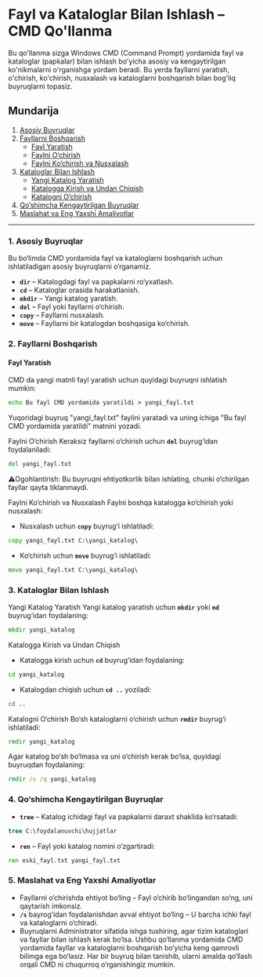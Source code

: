 # Fayl va Kataloglar Bilan Ishlash – CMD Qo'llanma

Bu qo'llanma sizga Windows CMD (Command Prompt) yordamida fayl va kataloglar (papkalar) bilan ishlash bo'yicha asosiy va kengaytirilgan ko'nikmalarni o'rganishga yordam beradi. Bu yerda fayllarni yaratish, o'chirish, ko'chirish, nusxalash va kataloglarni boshqarish bilan bog'liq buyruqlarni topasiz.

## Mundarija

1. [Asosiy Buyruqlar](#asosiy-buyruqlar)
2. [Fayllarni Boshqarish](#fayllarni-boshqarish)
   - [Fayl Yaratish](#fayl-yaratish)
   - [Faylni O‘chirish](#faylni-o‘chirish)
   - [Faylni Ko‘chirish va Nusxalash](#faylni-ko‘chirish-va-nusxalash)
3. [Kataloglar Bilan Ishlash](#kataloglar-bilan-ishlash)
   - [Yangi Katalog Yaratish](#yangi-katalog-yaratish)
   - [Katalogga Kirish va Undan Chiqish](#katalogga-kirish-va-undan-chiqish)
   - [Katalogni O‘chirish](#katalogni-o‘chirish)
4. [Qo‘shimcha Kengaytirilgan Buyruqlar](#qo‘shimcha-kengaytirilgan-buyruqlar)
5. [Maslahat va Eng Yaxshi Amaliyotlar](#maslahat-va-eng-yaxshi-amaliyotlar)

---

### 1. Asosiy Buyruqlar

Bu bo‘limda CMD yordamida fayl va kataloglarni boshqarish uchun ishlatiladigan asosiy buyruqlarni o‘rganamiz. 

- **`dir`** – Katalogdagi fayl va papkalarni ro‘yxatlash.
- **`cd`** – Kataloglar orasida harakatlanish.
- **`mkdir`** – Yangi katalog yaratish.
- **`del`** – Fayl yoki fayllarni o‘chirish.
- **`copy`** – Fayllarni nusxalash.
- **`move`** – Fayllarni bir katalogdan boshqasiga ko‘chirish.

### 2. Fayllarni Boshqarish

#### Fayl Yaratish

CMD da yangi matnli fayl yaratish uchun quyidagi buyruqni ishlatish mumkin:

```cmd
echo Bu fayl CMD yordamida yaratildi > yangi_fayl.txt
```
Yuqoridagi buyruq "yangi_fayl.txt" faylini yaratadi va uning ichiga "Bu fayl CMD yordamida yaratildi" matnini yozadi.

Faylni O‘chirish
Keraksiz fayllarni o‘chirish uchun **`del`** buyrug‘idan foydalaniladi:
```cmd
del yangi_fayl.txt
```
⚠️Ogohlantirish: Bu buyruqni ehtiyotkorlik bilan ishlating, chunki o‘chirilgan fayllar qayta tiklanmaydi.

Faylni Ko‘chirish va Nusxalash
Faylni boshqa katalogga ko‘chirish yoki nusxalash:

 - Nusxalash uchun **`copy`** buyrug‘i ishlatiladi:
```cmd
copy yangi_fayl.txt C:\yangi_katalog\
```
 - Ko‘chirish uchun **`move`** buyrug‘i ishlatiladi:
```cmd
move yangi_fayl.txt C:\yangi_katalog\
```
### 3. Kataloglar Bilan Ishlash
Yangi Katalog Yaratish
Yangi katalog yaratish uchun **`mkdir`** yoki **`md`** buyrug‘idan foydalaning:
```cmd
mkdir yangi_katalog
```
Katalogga Kirish va Undan Chiqish
 - Katalogga kirish uchun **`cd`** buyrug‘idan foydalaning:
```cmd
cd yangi_katalog
```
 - Katalogdan chiqish uchun **`cd ..`** yoziladi:
```cmd
cd ..
```
Katalogni O‘chirish
Bo‘sh kataloglarni o‘chirish uchun **`rmdir`** buyrug‘i ishlatiladi:
```cmd
rmdir yangi_katalog
```
Agar katalog bo‘sh bo‘lmasa va uni o‘chirish kerak bo‘lsa, quyidagi buyruqdan foydalaning:
```cmd
rmdir /s /q yangi_katalog
```
### 4. Qo‘shimcha Kengaytirilgan Buyruqlar
 - **`tree`** – Katalog ichidagi fayl va papkalarni daraxt shaklida ko‘rsatadi:
```cmd
tree C:\foydalanuvchi\hujjatlar
```
 - **`ren`** – Fayl yoki katalog nomini o‘zgartiradi:
```cmd
ren eski_fayl.txt yangi_fayl.txt
```
### 5. Maslahat va Eng Yaxshi Amaliyotlar
 - Fayllarni o‘chirishda ehtiyot bo‘ling – Fayl o‘chirib bo‘lingandan so‘ng, uni qaytarish imkonsiz.
 - **`/s`** bayrog‘idan foydalanishdan avval ehtiyot bo‘ling – U barcha ichki fayl va kataloglarni o‘chiradi.
 - Buyruqlarni Administrator sifatida ishga tushiring, agar tizim kataloglari va fayllar bilan ishlash kerak bo‘lsa.
Ushbu qo‘llanma yordamida CMD yordamida fayllar va kataloglarni boshqarish bo‘yicha keng qamrovli bilimga ega bo‘lasiz. Har bir buyruq bilan tanishib, ularni amalda qo‘llash orqali CMD ni chuqurroq o‘rganishingiz mumkin.

